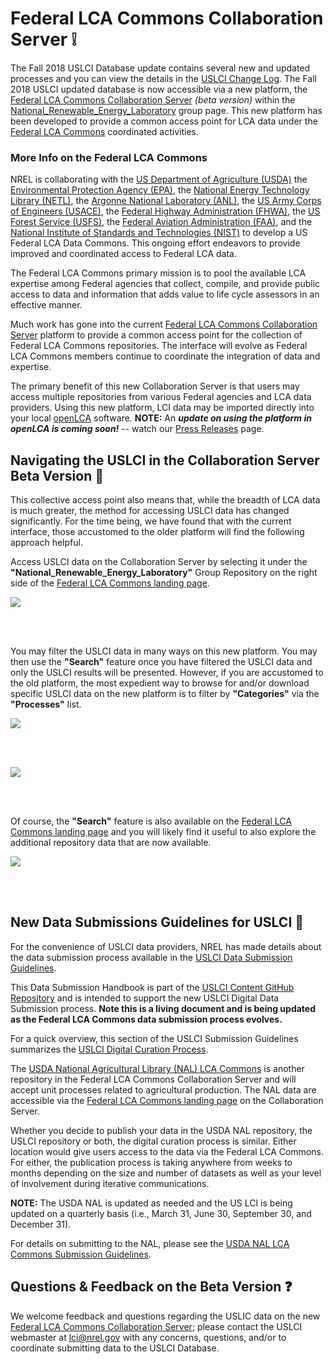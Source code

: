# Federal LCA Commons Collaboration Server :grey_exclamation:
The Fall 2018 USLCI Database update contains several new and updated processes and you can view the details in the [USLCI Change Log](https://github.com/uslci-admin/uslci-content/blob/dev/docs/release_info/change-log.md). The Fall 2018 USLCI updated database is now accessible via a new platform, the [Federal LCA Commons Collaboration Server](https://www.lcacommons.gov/lca-collaboration/search) _(beta version)_ within the [National_Renewable_Energy_Laboratory](https://www.lcacommons.gov/lca-collaboration/National_Renewable_Energy_Laboratory/USLCI) group page. This new platform has been developed to provide a common access point for LCA data under the [Federal LCA Commons](https://www.lcacommons.gov/catalog) coordinated activities. 

### More Info on the Federal LCA Commons

NREL is collaborating with the [US Department of Agriculture (USDA)](https://www.usda.gov/) the [Environmental Protection Agency (EPA)](https://www.epa.gov/), the [National Energy Technology Library (NETL)](https://www.netl.doe.gov/), the [Argonne National Laboratory (ANL)](http://www.anl.gov/), the [US Army Corps of Engineers (USACE)](https://www.usace.army.mil/), the [Federal Highway Administration (FHWA)](https://www.fhwa.dot.gov/), the [US Forest Service (USFS)](https://www.fs.fed.us/), the [Federal Aviation Administration (FAA)](https://www.faa.gov/), and the [National Institute of Standards and Technologies (NIST)](https://www.nist.gov/) to develop a US Federal LCA Data Commons. This ongoing effort endeavors to provide improved and coordinated access to Federal LCA data. 

The Federal LCA Commons primary mission is to pool the available LCA expertise among Federal agencies that collect, compile, and provide public access to data and information that adds value to life cycle assessors in an effective manner.

Much work has gone into the current [Federal LCA Commons Collaboration Server](https://www.lcacommons.gov/lca-collaboration/search) platform to provide a common access point for the collection of Federal LCA Commons repositories. The interface will evolve as Federal LCA Commons members continue to coordinate the integration of data and expertise. 

The primary benefit of this new Collaboration Server is that users may access multiple repositories from various Federal agencies and LCA data providers. Using this new platform, LCI data may be imported directly into your local [openLCA](http://www.openlca.org/) software. **NOTE:** An **_update on using the platform in openLCA is coming soon!_** -- watch our [Press Releases](https://github.com/uslci-admin/uslci-content/blob/dev/docs/release_info/press-release.md) page.
<br>

## Navigating the USLCI in the Collaboration Server Beta Version :nut_and_bolt:

This collective access point also means that, while the breadth of LCA data is much greater, the method for accessing USLCI data has changed significantly. For the time being, we have found that with the current interface, those accustomed to the older platform will find the following approach helpful.

Access USLCI data on the Collaboration Server by selecting it under the **"National_Renewable_Energy_Laboratory"** Group Repository on the right side of the [Federal LCA Commons landing page](https://www.lcacommons.gov/lca-collaboration/search).

![](https://github.com/uslci-admin/uslci-content/blob/dev/images/USLCI%20on%20Collaboration%20Server.png)

<br>
<br>

You may filter the USLCI data in many ways on this new platform. You may then use the **"Search"** feature once you have filtered the USLCI data and only the USLCI results will be presented. However, if you are accustomed to the old platform, the most expedient way to browse for and/or download specific USLCI data on the new platform is to filter by **"Categories"** via the **"Processes"** list.


![](https://github.com/uslci-admin/uslci-content/blob/dev/images/Filtering%20USLCI%20Data.png)

<br>
<br>


![](https://github.com/uslci-admin/uslci-content/blob/dev/images/Filtering%20by%20Category%20on%20USLCI.png)

<br>
<br>

Of course, the **"Search"** feature is also available on the [Federal LCA Commons landing page](https://www.lcacommons.gov/lca-collaboration/search) and you will likely find it useful to also explore the additional repository data that are now available. 

![](https://github.com/uslci-admin/uslci-content/blob/dev/images/Search%20feature%20%26%20Additional%20Repositories.png)

<br>
<br>

## New Data Submissions Guidelines for USLCI :green_book:

For the convenience of USLCI data providers, NREL has made details about the data submission process available in the [USLCI Data Submission Guidelines](https://github.com/uslci-admin/uslci-content/blob/dev/docs/submission_handbook/00-sub-handbook-landing.md).

This Data Submission Handbook is part of the [USLCI Content GitHub Repository](https://github.com/uslci-admin/uslci-content/wiki) and is intended to support the new USLCI Digital Data Submission process. **Note this is a living document and is being updated as the Federal LCA Commons data submission process evolves.**


For a quick overview, this section of the USLCI Submission Guidelines summarizes the [USLCI Digital Curation Process](https://github.com/uslci-admin/uslci-content/blob/dev/docs/submission_handbook/02-how-to-publish-in-the-uslci.md#overview-digital-curation).


The [USDA National Agricultural Library (NAL) LCA Commons](https://data.nal.usda.gov/dataset/lca-commons) is another repository in the Federal LCA Commons Collaboration Server and will accept unit processes related to agricultural production. The NAL data are accessible via the [Federal LCA Commons landing page](https://www.lcacommons.gov/lca-collaboration/search) on the Collaboration Server. 

Whether you decide to publish your data in the USDA NAL repository, the USLCI repository or both, the digital curation process is similar. Either location would give users access to the data via the Federal LCA Commons. For either, the publication process is taking anywhere from weeks to months depending on the size and number of datasets as well as your level of involvement during iterative communications. 

**NOTE:** The USDA NAL is updated as needed and the US LCI is being updated on a quarterly basis (i.e., March 31, June 30, September 30, and December 31). 

For details on submitting to the NAL, please see the [USDA NAL LCA Commons Submission Guidelines](https://data.nal.usda.gov/dataset/usda-lca-commons-data-submission-guidelines/resource/81709128-15a6-4c1c-b634-21d93bb8eefa).
<br>

## Questions & Feedback on the Beta Version :question:

We welcome feedback and questions regarding the USLIC data on the new [Federal LCA Commons Collaboration Server](https://www.lcacommons.gov/lca-collaboration/search); please contact the USLCI webmaster at lci@nrel.gov with any concerns, questions, and/or to coordinate submitting data to the USLCI Database.
<br>
